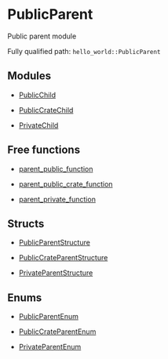 # PublicParent

Public parent module


Fully qualified path: `hello_world::PublicParent`

## Modules

- [PublicChild](./hello_world-PublicParent-PublicChild.md)

- [PublicCrateChild](./hello_world-PublicParent-PublicCrateChild.md)

- [PrivateChild](./hello_world-PublicParent-PrivateChild.md)

## Free functions

- [parent_public_function](./hello_world-PublicParent-parent_public_function.md)

- [parent_public_crate_function](./hello_world-PublicParent-parent_public_crate_function.md)

- [parent_private_function](./hello_world-PublicParent-parent_private_function.md)

## Structs

- [PublicParentStructure](./hello_world-PublicParent-PublicParentStructure.md)

- [PublicCrateParentStructure](./hello_world-PublicParent-PublicCrateParentStructure.md)

- [PrivateParentStructure](./hello_world-PublicParent-PrivateParentStructure.md)

## Enums

- [PublicParentEnum](./hello_world-PublicParent-PublicParentEnum.md)

- [PublicCrateParentEnum](./hello_world-PublicParent-PublicCrateParentEnum.md)

- [PrivateParentEnum](./hello_world-PublicParent-PrivateParentEnum.md)

